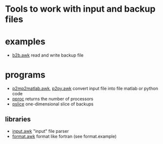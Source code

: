 # Tools to work with input and backup files

# examples
* [b2b.awk](b2b.awk) read and write backup file

# programs
* [p2mp2matlab.awk](p2matlab.awk), [p2py.awk](p2py.awk) convert input
     file into file matlab or python code
* [pproc](pproc) returns the number of processors
* [pslice](pslice) one-dimensional slice of backups

## libraries
* [input.awk](input.awk) "input" file parser
* [format.awk](format.awk) format like fortran (see format.example)
